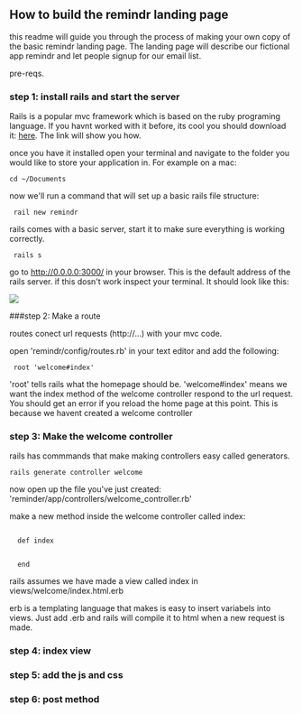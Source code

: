 ## How to build the remindr landing page

this readme will guide you through the process of making your own copy of the basic remindr landing page. The landing page will describe our fictional app remindr and let people signup for our email list.

pre-reqs.


### step 1: install rails and start the server
Rails is a popular mvc framework which is based on the ruby programing language. If you havnt worked with it before, its cool you should download it: <a href="http://installrails.com/"> here</a>. The link will show you how.

once you have it installed open your terminal and navigate to the folder you would like to store your application in. For example on a mac:

<code>cd ~/Documents </code>

now we'll run a command that will set up a basic rails file structure:

<code> rail new remindr </code>

rails comes with a basic server, start it to make sure everything is working correctly.

<code> rails s </code>

go to <a href="http://0.0.0.0:3000/"> http://0.0.0.0:3000/ </a> in your browser. This is the default address of the rails server. if this dosn't work inspect your terminal. It should look like this:

<img src="http://guides.rubyonrails.org/images/getting_started/rails_welcome.png">

###step 2: Make a route

routes conect url requests (http://...) with your mvc code.

open 'remindr/config/routes.rb' in your text editor and add the following:

<code> root 'welcome#index' </code>

'root' tells rails what the homepage should be. 'welcome#index' means we want the index method of the welcome controller respond to the url request. You should get an error if you reload the home page at this point. This is because we havent created a welcome controller



### step 3: Make the welcome controller

rails has commmands that make making controllers easy called generators. 

<code>rails generate controller welcome</code>

now open up the file you've just created: 'reminder/app/controllers/welcome_controller.rb'

make a new method inside the welcome controller called index:

<code>
  def index </br> </br>
  end
</code>

rails assumes we have made a view called index in views/welcome/index.html.erb

erb is a templating language that makes is easy to insert variabels into views. Just add .erb and rails will compile it to html when a new request is made.


### step 4: index view


### step 5: add the js and css


### step 6: post method






